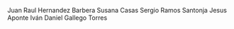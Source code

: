 
Juan Raul Hernandez Barbera
Susana Casas
Sergio Ramos Santonja
Jesus Aponte
Iván Daniel Gallego Torres